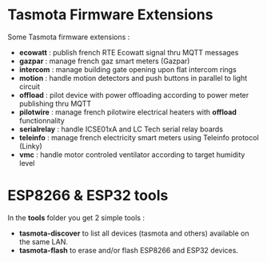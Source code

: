 # Tasmota Firmware Extensions

Some Tasmota firmware extensions :
  * **ecowatt** : publish french RTE Ecowatt signal thru MQTT messages
  * **gazpar** : manage french gaz smart meters (Gazpar)
  * **intercom** : manage building gate opening upon flat intercom rings
  * **motion** : handle motion detectors and push buttons in parallel to light circuit
  * **offload** : pilot device with power offloading according to power meter publishing thru MQTT
  * **pilotwire** : manage french pilotwire electrical heaters with **offload** functionnality
  * **serialrelay** : handle ICSE01xA and LC Tech serial relay boards
  * **teleinfo** : manage french electricity smart meters using Teleinfo protocol (Linky)
  * **vmc** : handle motor controled ventilator according to target humidity level

# ESP8266 & ESP32 tools

In the **tools** folder you get 2 simple tools :
  * **tasmota-discover** to list all devices (tasmota and others) available on the same LAN.
  * **tasmota-flash** to erase and/or flash ESP8266 and ESP32 devices.


